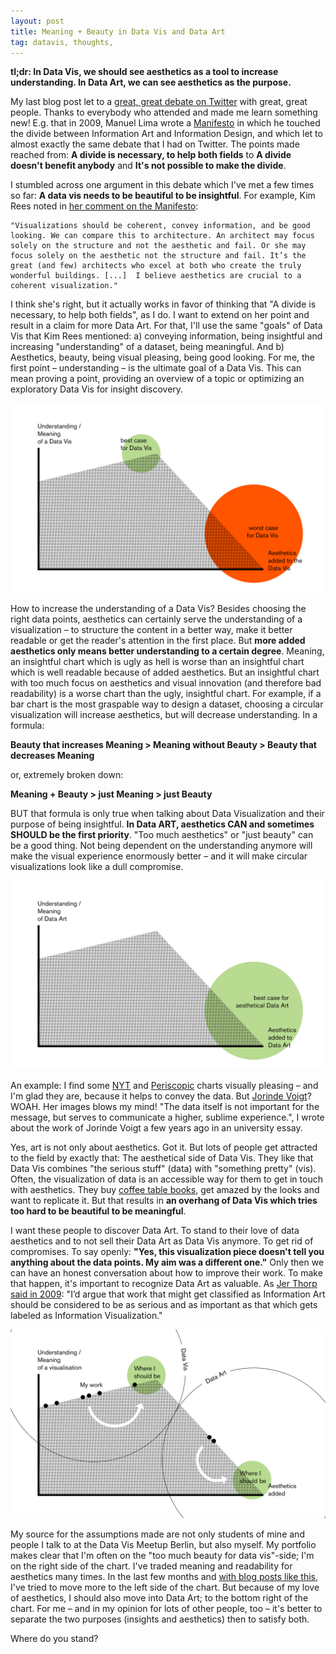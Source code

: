```yaml
---
layout: post
title: Meaning + Beauty in Data Vis and Data Art
tag: datavis, thoughts,
---
```


**tl;dr: In Data Vis, we should see aesthetics as a tool to increase understanding. In Data Art, we can see aesthetics as the purpose.**

My last blog post let to a [great, great debate on Twitter](https://twitter.com/lisacrost/status/676518447623348224) with great, great people. Thanks to everybody who attended and made me learn something new! E.g. that in 2009, Manuel Lima wrote a [Manifesto](http://www.visualcomplexity.com/vc/blog/?p=644) in which he touched the divide between Information Art and Information Design, and which let to almost exactly the same debate that I had on Twitter. The points made reached from: **A divide is necessary, to help both fields** to **A divide doesn't benefit anybody** and **It's not possible to make the divide**.

I stumbled across one argument in this debate which I've met a few times so far: **A data vis needs to be beautiful to be insightful**. For example, Kim Rees noted in [her comment on the Manifesto](http://www.visualcomplexity.com/vc/blog/?p=644):

	"Visualizations should be coherent, convey information, and be good looking. We can compare this to architecture. An architect may focus solely on the structure and not the aesthetic and fail. Or she may focus solely on the aesthetic not the structure and fail. It’s the great (and few) architects who excel at both who create the truly wonderful buildings. [...]  I believe aesthetics are crucial to a coherent visualization."

I think she's right, but it actually works in favor of thinking that "A divide is necessary, to help both fields", as I do. I want to extend on her point and result in a claim for more Data Art. For that, I'll use the same "goals" of Data Vis that Kim Rees mentioned: a) conveying information, being insightful and increasing "understanding" of a dataset, being meaningful. And b) Aesthetics, beauty, being visual pleasing, being good looking. For me, the first point – understanding – is the ultimate goal of a Data Vis. This can mean proving a point, providing an overview of a topic or optimizing an exploratory Data Vis for insight discovery.

![image](/pic/151220_DataVisDataArt.png)

How to increase the understanding of a Data Vis? Besides choosing the right data points, aesthetics can certainly serve the understanding of a visualization – to structure the content in a better way, make it better readable or get the reader's attention in the first place. But **more added aesthetics only means better understanding to a certain degree**. Meaning, an insightful chart which is ugly as hell is worse than an insightful chart which is well readable because of added aesthetics. But an insightful chart with too much focus on aesthetics and visual innovation (and therefore bad readability) is a worse chart than the ugly, insightful chart. For example, if a bar chart is the most graspable way to design a dataset, choosing a circular visualization will increase aesthetics, but will decrease understanding. In a formula:

**Beauty that increases Meaning > Meaning without Beauty > Beauty that decreases Meaning**

or, extremely broken down:

**Meaning + Beauty > just Meaning > just Beauty**



BUT that formula is only true when talking about Data Visualization and their purpose of being insightful. **In Data ART, aesthetics CAN and sometimes SHOULD be the first priority**. "Too much aesthetics" or "just beauty" can be a good thing. Not being dependent on the understanding anymore will make the visual experience enormously better – and it will make circular visualizations look like a dull compromise.

![image](/pic/151220_DataVisDataArt2.png)

An example: I find some [NYT](www.nytimes.com/interactive/2014/06/05/upshot/how-the-recession-reshaped-the-economy-in-255-charts.html?abt=0002&abg=1) and [Periscopic](http://www.periscopic.com/) charts visually pleasing – and I'm glad they are, because it helps to convey the data. But [Jorinde Voigt](http://jorindevoigt.com/blog/?cat=55)? WOAH. Her images blows my mind! "The data itself is not important for the message, but serves to communicate a higher, sublime experience.", I wrote about the work of Jorinde Voigt a few years ago in an university essay.

Yes, art is not only about aesthetics. Got it. But lots of people get attracted to the field by exactly that: The aesthetical side of Data Vis. They like that Data Vis combines "the serious stuff" (data) with "something pretty" (vis). Often, the visualization of data is an accessible way for them to get in touch with aesthetics. They buy [coffee table books](http://infosthetics.com/archives/2010/03/data_flow_2_book_review.html), get amazed by the looks and want to replicate it. But that results in **an overhang of Data Vis which tries too hard to be beautiful to be meaningful**.

I want these people to discover Data Art. To stand to their love of data aesthetics and to not sell their Data Art as Data Vis anymore. To get rid of compromises. To say openly: **"Yes, this visualization piece doesn't tell you anything about the data points. My aim was a different one."** Only then we can have an honest conversation about how to improve their work. To make that happen, it's important to recognize Data Art as valuable. As [Jer Thorp said in 2009](http://www.visualcomplexity.com/vc/blog/?p=644): "I’d argue that work that might get classified as Information Art should be considered to be as serious and as important as that which gets labeled as Information Visualization."

![image](/pic/151220_DataVisDataArt3.png)

My source for the assumptions made are not only students of mine and people I talk to at the Data Vis Meetup Berlin, but also myself. My portfolio makes clear that I'm often on the "too much beauty for data vis"-side; I'm on the right side of the chart. I've traded meaning and readability for aesthetics many times. In the last few months and [with blog posts like this](lisacharlotterost.github.io/2015/06/20/Searching-through-the-years/), I've tried to move more to the left side of the chart. But because of my love of aesthetics, I should also move into Data Art; to the bottom right of the chart. For me – and in my opinion for lots of other people, too – it's better to separate the two purposes (insights and aesthetics) then to satisfy both.

Where do you stand?
